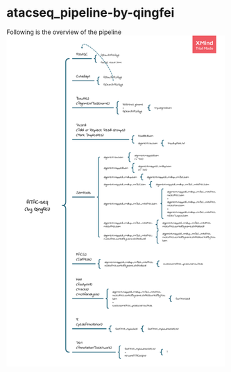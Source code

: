 # atacseq_pipeline-by-qingfei
Following is the overview of the pipeline
![image](https://github.com/penguinmeow/atacseq_pipeline-by-qingfei/blob/main/ATAC-seq%20(by%20Qingfei).png)

